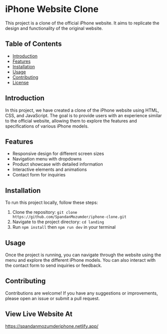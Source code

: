 # iPhone Website Clone

This project is a clone of the official iPhone website. It aims to replicate the design and functionality of the original website.

## Table of Contents

- [Introduction](#introduction)
- [Features](#features)
- [Installation](#installation)
- [Usage](#usage)
- [Contributing](#contributing)
- [License](#license)

## Introduction

In this project, we have created a clone of the iPhone website using HTML, CSS, and JavaScript. The goal is to provide users with an experience similar to the official website, allowing them to explore the features and specifications of various iPhone models.

## Features

- Responsive design for different screen sizes
- Navigation menu with dropdowns
- Product showcase with detailed information
- Interactive elements and animations
- Contact form for inquiries

## Installation

To run this project locally, follow these steps:

1. Clone the repository: `git clone https://github.com/SpandanMozumder/iphone-clone.git`
2. Navigate to the project directory: `cd landing`
3. Run `npm install` then `npm run dev`  in your terminal

## Usage

Once the project is running, you can navigate through the website using the menu and explore the different iPhone models. You can also interact with the contact form to send inquiries or feedback.

## Contributing

Contributions are welcome! If you have any suggestions or improvements, please open an issue or submit a pull request.

## View Live Website At

https://spandanmozumderiphone.netlify.app/